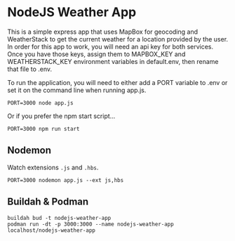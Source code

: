 # NodeJS Weather App

This is a simple express app that uses MapBox for geocoding and WeatherStack 
 to get the current weather for a location provided by the user. In order for
 this app to work, you will need an api key for both services. Once you have
 those keys, assign them to MAPBOX\_KEY and WEATHERSTACK\_KEY environment
 variables in default.env, then rename that file to .env.

To run the application, you will need to either add a PORT variable to .env or
 set it on the command line when running app.js.

```
PORT=3000 node app.js
```

Or if you prefer the npm start script...

```
PORT=3000 npm run start
```

## Nodemon

Watch extensions ```.js``` and ```.hbs```.

```
PORT=3000 nodemon app.js --ext js,hbs
```

## Buildah & Podman

```
buildah bud -t nodejs-weather-app
podman run -dt -p 3000:3000 --name nodejs-weather-app localhost/nodejs-weather-app
```
